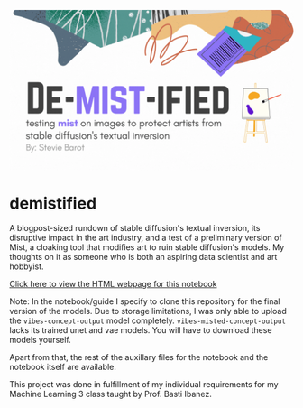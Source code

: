 ![](/graphics/header.gif)

# demistified

A blogpost-sized rundown of stable diffusion's textual inversion, its disruptive impact in the art industry, and a test of a preliminary version of Mist, a cloaking tool that modifies art to ruin stable diffusion's models. My thoughts on it as someone who is both an aspiring data scientist and art hobbyist.

[Click here to view the HTML webpage for this notebook](https://osheets.github.io/demistified/)

Note: In the notebook/guide I specify to clone this repository for the final version of the models. Due to storage limitations, I was only able to upload the `vibes-concept-output` model completely. `vibes-misted-concept-output` lacks its trained unet and vae models. You will have to download these models yourself.

Apart from that, the rest of the auxillary files for the notebook and the notebook itself are available.

This project was done in fulfillment of my individual requirements for my Machine Learning 3 class taught by Prof. Basti Ibanez.
